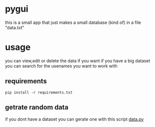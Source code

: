 # pygui
this is a small app that just makes a small database (kind of) in a file "data.txt" 
# usage
you can view,edit or delete the data if you want 
if you have a big dataset you can search for the usenames you want to work with 
## requirements
```
pip install -r requirements.txt
```
## getrate random data
if you dont have a dataset you can gerate one with this script [data.py](data.py)


